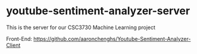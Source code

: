 # youtube-sentiment-analyzer-server
This is the server for our CSC3730 Machine Learning project

Front-End: https://github.com/aaronchenghs/Youtube-Sentiment-Analyzer-Client
